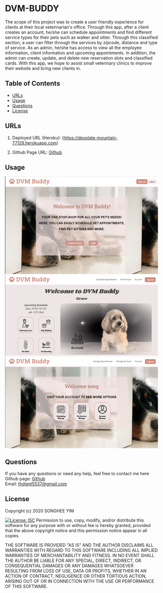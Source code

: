 # DVM-BUDDY

The scope of this project was to create a user friendly experience for clients at their local veterinarian's office. Through this app, after a client creates an account, he/she can schedule appointments and find different service types for their pets such as walker and sitter. Through this classified section, a user can filter through the services by zipcode, distance and type of service. As an admin, he/she has access to view all the employee information, client information and upcoming appointments. In addition, the admin can create, update, and delete new reservation slots and classified cards. With this app, we hope to assist small veterinary clinics to improve their website and bring new clients in.

## Table of Contents

- [URLs](#URLs)
- [Usage](#usage)
- [Questions](#questions)
- [License](#license)

## URLs

1. Deployed URL (Heroku):
   (https://desolate-mountain-77128.herokuapp.com)

2. Github Page URL:
   [Github](https://github.com/Songhee95/dvm-buddy)

## Usage

![GitHub Logo](./client/public/images/1.PNG)
![GitHub Logo](./client/public/images/2.PNG)
![GitHub Logo](./client/public/images/3.PNG)

## Questions

If you have any questions or need any help, feel free to contact me here <br>
Github page: [Github](https://github.com/songhee95/) <br>
Email: thdgml5537@gmail.com

## License

Copyright (c) 2020 SONGHEE YIM

[![License: ISC](https://img.shields.io/badge/License-ISC-blue.svg)](https://opensource.org/licenses/ISC)
Permission to use, copy, modify, and/or distribute this software for any
purpose with or without fee is hereby granted, provided that the above
copyright notice and this permission notice appear in all copies.

THE SOFTWARE IS PROVIDED "AS IS" AND THE AUTHOR DISCLAIMS ALL WARRANTIES
WITH REGARD TO THIS SOFTWARE INCLUDING ALL IMPLIED WARRANTIES OF
MERCHANTABILITY AND FITNESS. IN NO EVENT SHALL THE AUTHOR BE LIABLE FOR
ANY SPECIAL, DIRECT, INDIRECT, OR CONSEQUENTIAL DAMAGES OR ANY DAMAGES
WHATSOEVER RESULTING FROM LOSS OF USE, DATA OR PROFITS, WHETHER IN AN
ACTION OF CONTRACT, NEGLIGENCE OR OTHER TORTIOUS ACTION, ARISING OUT OF
OR IN CONNECTION WITH THE USE OR PERFORMANCE OF THIS SOFTWARE.
